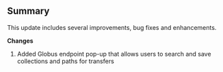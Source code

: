 ## Summary

This update includes several improvements, bug fixes and enhancements.

**Changes**

1. Added Globus endpoint pop-up that allows users to search and save collections and paths for transfers
